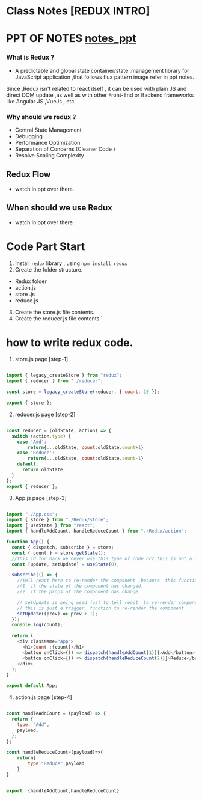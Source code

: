 # Class Notes [REDUX INTRO]

# PPT OF NOTES  [notes_ppt](https://docs.google.com/presentation/d/1OBpJoHfnh_qz1leXulKXvd0qlkGwhO2htHuUPg7yzjM/edit?usp=sharing)

 ### What is Redux ?

 - A predictable and global state container/state ,management library for JavaScript application ,that follows flux pattern   image refer in ppt notes.

 Since ,Redux isn't related to 
 react itself , it can be used  with plain JS and direct DOM update ,as well as with other Front-End  or Backend frameworks like Angular JS ,VueJs , etc.

 ### Why should we redux ?

 - Central State Management 
 - Debugging 
 - Performance Optimization 
 - Separation of Concerns (Cleaner Code )
 - Resolve Scaling Complexity

 ## Redux Flow 
 - watch in ppt over there.

 ## When should we  use Redux
 - watch in ppt over there.


# Code Part Start

1. Install `redux` library , using `npm install redux`
2. Create the folder structure.
  - Redux folder 
  - action.js
  - store .js
  - reduce.js
3. Create the store.js file contents.
4. Create the reducer.js file contents.`

# how to write redux code.

1. store.js page [step-1]

```javascript 

import { legacy_createStore } from "redux";
import { reducer } from "./reducer";

const store = legacy_createStore(reducer, { count: 10 });

export { store };

```


2. reducer.js page [step-2]

```javascript

const reducer = (oldState, action) => {
  switch (action.type) {
    case 'Add':
        return{...oldState, count:oldState.count+1}
    case 'Reduce':
        return{...oldState, count:oldState.count-1}
    default:
      return oldState;
  }
};
export { reducer };


```

3. App.js page [step-3]

```javascript 

import "./App.css";
import { store } from "./Redux/store";
import { useState } from "react";
import { handleAddCount, handleReduceCount } from "./Redux/action";

function App() {
  const { dispatch, subscribe } = store;
  const { count } = store.getState();
  //this id for hack we never use this type of code bcz this is not a good practice we will create the state for update the data from UI.
  const [update, setUpdate] = useState(0);

  subscribe(() => {
    //tell react here to re-render the component ,because  this function will only trigger if the state inside redux store has change.
    //1. if the state of the component has changed.
    //2. If the props of the component has change.

    // setUpdate is being used just to tell react  to re-render component.
    // this is just a trigger  function to re-render the component.
    setUpdate((prev) => prev + 1);
  });
  console.log(count);

  return (
    <div className="App">
      <h1>Count :{count}</h1>
      <button onClick={() => dispatch(handleAddCount(1))}>Add</button>
      <button onClick={() => dispatch(handleReduceCount(2))}>Reduce</button>
    </div>
  );
}

export default App;


```








4. action.js page [step-4]

```javascript

const handleAddCount = (payload) => {
  return {
    type: "Add",
    payload,
  };
};

const handleReduceCount=(payload)=>{
    return{
        type:"Reduce",payload
    }
}


export  {handleAddCount,handleReduceCount}

```